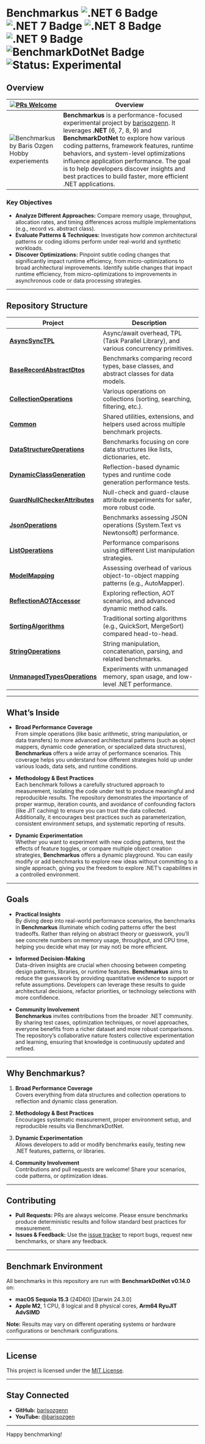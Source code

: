 # Benchmarkus <img src="https://img.shields.io/badge/.NET-6-blueviolet" alt=".NET 6 Badge" /> <img src="https://img.shields.io/badge/.NET-7-blueviolet" alt=".NET 7 Badge" /> <img src="https://img.shields.io/badge/.NET-8-blueviolet" alt=".NET 8 Badge" /> <img src="https://img.shields.io/badge/.NET-9-blueviolet" alt=".NET 9 Badge" /> <img src="https://img.shields.io/badge/BenchmarkDotNet-%E2%9A%A1%20-lightgrey" alt="BenchmarkDotNet Badge" />  <img src="https://img.shields.io/badge/Status-Experimental-yellow" alt="Status: Experimental" /> 
## Overview

| [![PRs Welcome](https://img.shields.io/badge/PRs-welcome-brightgreen.svg?style=for-the-badge)](https://github.com/barisozgenn/Benchmarkus/pulls)           | Overview                                                                              |
|-----------------------------|------------------------------------------------------------------------------------------|
|<img src="https://repository-images.githubusercontent.com/899894888/4373c416-d471-4469-8aed-ddfb5f49d001" alt="Benchmarkus by Baris Ozgen Hobby experiements"> |**Benchmarkus** is a performance-focused experimental project by [barisozgenn](https://github.com/barisozgenn). It leverages **.NET** (6, 7, 8, 9) and **BenchmarkDotNet** to explore how various coding patterns, framework features, runtime behaviors, and system-level optimizations influence application performance. The goal is to help developers discover insights and best practices to build faster, more efficient .NET applications.|
### Key Objectives
- **Analyze Different Approaches:** Compare memory usage, throughput, allocation rates, and timing differences across multiple implementations (e.g., record vs. abstract class).  
- **Evaluate Patterns & Techniques:** Investigate how common architectural patterns or coding idioms perform under real-world and synthetic workloads.  
- **Discover Optimizations:** Pinpoint subtle coding changes that significantly impact runtime efficiency, from micro-optimizations to broad architectural improvements. Identify subtle changes that impact runtime efficiency, from micro-optimizations to improvements in asynchronous code or data processing strategies.

---

## Repository Structure

| Project                                                                                               | Description                                                                              |
|-------------------------------------------------------------------------------------------------------|------------------------------------------------------------------------------------------|
| **[AsyncSyncTPL](https://github.com/barisozgenn/Benchmarkus/tree/main/AsyncSyncTPL)**    | Async/await overhead, TPL (Task Parallel Library), and various concurrency primitives.  |
| **[BaseRecordAbstractDtos](https://github.com/barisozgenn/Benchmarkus/tree/main/BaseRecordAbstractDtos)**    | Benchmarks comparing record types, base classes, and abstract classes for data models.  |
| **[CollectionOperations](https://github.com/barisozgenn/Benchmarkus/tree/main/CollectionOperations)**        | Various operations on collections (sorting, searching, filtering, etc.).               |
| **[Common](https://github.com/barisozgenn/Benchmarkus/tree/main/Common)**                                 | Shared utilities, extensions, and helpers used across multiple benchmark projects.       |
| **[DataStructureOperations](https://github.com/barisozgenn/Benchmarkus/tree/main/DataStructureOperations)**  | Benchmarks focusing on core data structures like lists, dictionaries, etc.              |
| **[DynamicClassGeneration](https://github.com/barisozgenn/Benchmarkus/tree/main/DynamicClassGeneration)**    | Reflection-based dynamic types and runtime code generation performance tests.            |
| **[GuardNullCheckerAttributes](https://github.com/barisozgenn/Benchmarkus/tree/main/GuardNullCheckerAttributes)** | Null-check and guard-clause attribute experiments for safer, more robust code.      |
| **[JsonOperations](https://github.com/barisozgenn/Benchmarkus/tree/main/JsonOperations)**                   | Benchmarks assessing JSON operations (System.Text vs Newtonsoft) performance.                 |
| **[ListOperations](https://github.com/barisozgenn/Benchmarkus/tree/main/ListOperations)**                   | Performance comparisons using different List<T> manipulation strategies.                 |
| **[ModelMapping](https://github.com/barisozgenn/Benchmarkus/tree/main/ModelMapping)**                       | Assessing overhead of various object-to-object mapping patterns (e.g., AutoMapper).      |
| **[ReflectionAOTAccessor](https://github.com/barisozgenn/Benchmarkus/tree/main/ReflectionAOTAccessor)**     | Exploring reflection, AOT scenarios, and advanced dynamic method calls.                 |
| **[SortingAlgorithms](https://github.com/barisozgenn/Benchmarkus/tree/main/SortingAlgorithms)**             | Traditional sorting algorithms (e.g., QuickSort, MergeSort) compared head-to-head.       |
| **[StringOperations](https://github.com/barisozgenn/Benchmarkus/tree/main/StringOperations)**               | String manipulation, concatenation, parsing, and related benchmarks.                     |
| **[UnmanagedTypesOperations](https://github.com/barisozgenn/Benchmarkus/tree/main/UnmanagedTypesOperations)**| Experiments with unmanaged memory, span usage, and low-level .NET performance.           |

---
## What’s Inside

- **Broad Performance Coverage**  
  From simple operations (like basic arithmetic, string manipulation, or data transfers) to more advanced architectural patterns (such as object mappers, dynamic code generation, or specialized data structures), **Benchmarkus** offers a wide array of performance scenarios. This coverage helps you understand how different strategies hold up under various loads, data sets, and runtime conditions.

- **Methodology & Best Practices**  
  Each benchmark follows a carefully structured approach to measurement, isolating the code under test to produce meaningful and reproducible results. The repository demonstrates the importance of proper warmup, iteration counts, and avoidance of confounding factors (like JIT caching) to ensure you can trust the data collected. Additionally, it encourages best practices such as parameterization, consistent environment setups, and systematic reporting of results.

- **Dynamic Experimentation**  
  Whether you want to experiment with new coding patterns, test the effects of feature toggles, or compare multiple object creation strategies, **Benchmarkus** offers a dynamic playground. You can easily modify or add benchmarks to explore new ideas without committing to a single approach, giving you the freedom to explore .NET’s capabilities in a controlled environment.

---

## Goals

- **Practical Insights**  
  By diving deep into real-world performance scenarios, the benchmarks in **Benchmarkus** illuminate which coding patterns offer the best tradeoffs. Rather than relying on abstract theory or guesswork, you’ll see concrete numbers on memory usage, throughput, and CPU time, helping you decide what may (or may not) be more efficient.

- **Informed Decision-Making**  
  Data-driven insights are crucial when choosing between competing design patterns, libraries, or runtime features. **Benchmarkus** aims to reduce the guesswork by providing quantitative evidence to support or refute assumptions. Developers can leverage these results to guide architectural decisions, refactor priorities, or technology selections with more confidence.

- **Community Involvement**  
  **Benchmarkus** invites contributions from the broader .NET community. By sharing test cases, optimization techniques, or novel approaches, everyone benefits from a richer dataset and more robust comparisons. The repository’s collaborative nature fosters collective experimentation and learning, ensuring that knowledge is continuously updated and refined.

---

## Why Benchmarkus?

1. **Broad Performance Coverage**  
   Covers everything from data structures and collection operations to reflection and dynamic class generation.

2. **Methodology & Best Practices**  
   Encourages systematic measurement, proper environment setup, and reproducible results via BenchmarkDotNet.

3. **Dynamic Experimentation**  
   Allows developers to add or modify benchmarks easily, testing new .NET features, patterns, or libraries.

4. **Community Involvement**  
   Contributions and pull requests are welcome! Share your scenarios, code patterns, or optimization ideas.

---

## Contributing
- **Pull Requests:** PRs are always welcome. Please ensure benchmarks produce deterministic results and follow standard best practices for measurement.
- **Issues & Feedback:** Use the [issue tracker](https://github.com/barisozgenn/Benchmarkus/issues) to report bugs, request new benchmarks, or share any feedback.

---
## Benchmark Environment
All benchmarks in this repository are run with **BenchmarkDotNet v0.14.0** on:
- **macOS Sequoia 15.3** (24D60) \[Darwin 24.3.0\]
- **Apple M2**, 1 CPU, 8 logical and 8 physical cores, **Arm64 RyuJIT AdvSIMD**  

**Note:** Results may vary on different operating systems or hardware configurations or benchmark configurations.

---
## License
This project is licensed under the [MIT License](LICENSE).

---

## Stay Connected
- **GitHub:** [barisozgenn](https://github.com/barisozgenn)  
- **YouTube:** [@barisozgen](https://youtube.com/@barisozgen)

---

Happy benchmarking!

